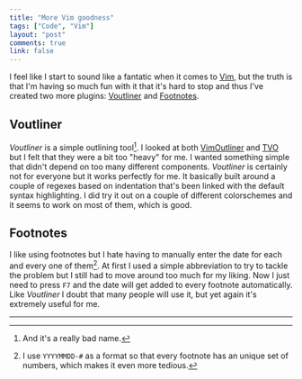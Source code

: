 ```yaml
---
title: "More Vim goodness"
tags: ["Code", "Vim"]
layout: "post"
comments: true
link: false
---
```


I feel like I start to sound like a fantatic when it comes to
[Vim](http://www.vim.org/), but the truth is that I'm having so much fun with it
that it's hard to stop and thus I've created two more plugins:
[Voutliner](https://github.com/gummesson/voutliner.vim) and
[Footnotes](https://github.com/gummesson/footnotes.vim).

## Voutliner

*Voutliner* is a simple outlining tool[^20130216-1]. I looked at both
[VimOutliner](http://www.vim.org/scripts/script.php?script_id=3515) and
[TVO](http://www.vim.org/scripts/script.php?script_id=517) but I felt that they
were a bit too "heavy" for me. I wanted something simple that didn't depend on
too many different components. *Voutliner* is certainly not for everyone but it
works perfectly for me. It basically built around a couple of regexes based on
indentation that's been linked with the default syntax highlighting. I did try
it out on a couple of different colorschemes and it seems to work on most of
them, which is good.

## Footnotes

I like using footnotes but I hate having to manually enter the date for each and
every one of them[^20130216-2]. At first I used a simple abbreviation to try to
tackle the problem but I still had to move around too much for my liking. Now
I just need to press `F7` and the date will get added to every footnote
automatically. Like *Voutliner* I doubt that many people will use it, but yet
again it's extremely useful for me.

* * *

[^20130216-1]: And it's a really bad name.

[^20130216-2]: I use `YYYYMMDD-#` as a format so that every footnote has an unique set of numbers, which makes it even more tedious.
